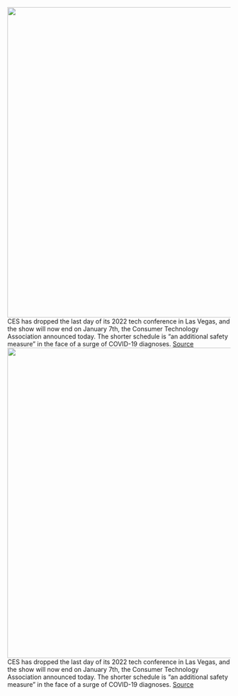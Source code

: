 <img src='https://cdn.vox-cdn.com/thumbor/Y1Sx1GTZ4iIayhndBuv5Af9x7e4=/0x0:2040x1360/1200x800/filters:focal(809x261:1135x587)/cdn.vox-cdn.com/uploads/chorus_image/image/70334727/CES-2016-stock-verge-10.0.0.jpg' width='700px' /><br/>
CES has dropped the last day of its 2022 tech conference in Las Vegas, and the show will now end on January 7th, the Consumer Technology Association announced today. The shorter schedule is “an additional safety measure” in the face of a surge of COVID-19 diagnoses.
<a href='https://www.theverge.com/2021/12/31/22861669/ces-2022-ends-early-covid-january-7'> Source <a/><img src='https://cdn.vox-cdn.com/thumbor/Y1Sx1GTZ4iIayhndBuv5Af9x7e4=/0x0:2040x1360/1200x800/filters:focal(809x261:1135x587)/cdn.vox-cdn.com/uploads/chorus_image/image/70334727/CES-2016-stock-verge-10.0.0.jpg' width='700px' /><br/>
CES has dropped the last day of its 2022 tech conference in Las Vegas, and the show will now end on January 7th, the Consumer Technology Association announced today. The shorter schedule is “an additional safety measure” in the face of a surge of COVID-19 diagnoses.
<a href='https://www.theverge.com/2021/12/31/22861669/ces-2022-ends-early-covid-january-7'> Source <a/>